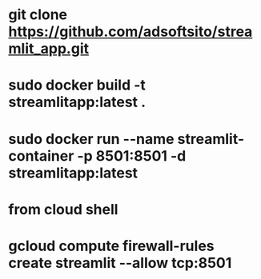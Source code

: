 # git clone https://github.com/adsoftsito/streamlit_app.git

# sudo docker build -t streamlitapp:latest .

# sudo docker run --name streamlit-container -p 8501:8501 -d streamlitapp:latest 

# from cloud shell
# gcloud compute firewall-rules create streamlit --allow tcp:8501
